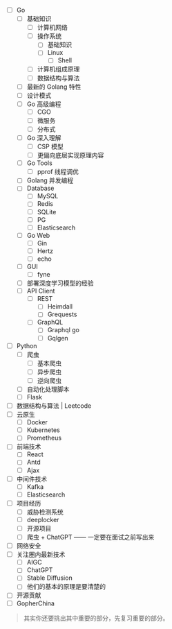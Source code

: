 - [ ] Go
	- [ ] 基础知识
		- [ ] 计算机网络
		- [ ] 操作系统
			- [ ] 基础知识
			- [ ] Linux
				- [ ] Shell
		- [ ] 计算机组成原理
		- [ ] 数据结构与算法
	- [ ] 最新的 Golang 特性
	- [ ] 设计模式
	- [ ] Go 高级编程
		- [ ] CGO
		- [ ] 微服务
		- [ ] 分布式
	- [ ] Go 深入理解
		- [ ] CSP 模型
		- [ ] 更偏向底层实现原理内容
	- [ ] Go Tools
		- [ ] pprof 线程调优
	- [ ] Golang 并发编程
	- [ ] Database
		- [ ] MySQL
		- [ ] Redis
		- [ ] SQLite
		- [ ] PG
		- [ ] Elasticsearch
	- [ ] Go Web
		- [ ] Gin
		- [ ] Hertz
		- [ ] echo
	- [ ] GUI
		- [ ] fyne
	- [ ] 部署深度学习模型的经验
	- [ ] API Client
		- [ ] REST
			- [ ] Heimdall
			- [ ] Grequests
		- [ ] GraphQL
			- [ ] Graphql go
			- [ ] Gqlgen
- [ ] Python
	- [ ] 爬虫
		- [ ] 基本爬虫
		- [ ] 异步爬虫
		- [ ] 逆向爬虫
	- [ ] 自动化处理脚本
	- [ ] Flask
- [ ] 数据结构与算法 | Leetcode
- [ ] 云原生
	- [ ] Docker
	- [ ] Kubernetes
	- [ ] Prometheus
- [ ] 前端技术
	- [ ] React
	- [ ] Antd
	- [ ] Ajax
- [ ] 中间件技术
	- [ ] Kafka
	- [ ] Elasticsearch
- [ ] 项目经历
	- [ ] 威胁检测系统
	- [ ] deeplocker
	- [ ] 开源项目
	- [ ] 爬虫 + ChatGPT —— 一定要在面试之前写出来
- [ ] 网络安全
- [ ] 关注圈内最新技术
	- [ ] AIGC
	- [ ] ChatGPT
	- [ ] Stable Diffusion
	- [ ] 他们的基本的原理是要清楚的
- [ ] 开源贡献
- [ ] GopherChina

> 其实你还要挑出其中重要的部分，先复习重要的部分。
